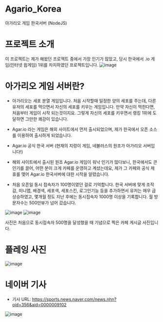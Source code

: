 # Agario_Korea
아가리오 게임 한국서버 (NodeJS)

# 프로젝트 소개
이 프로젝트는 제가 해왔던 프로젝트 중에서 가장 인기가 많았고, 당시 한국에서 .io 게임(인터넷 윕게임) 1위를 차지하였던 프로젝트입니다.
![image](https://user-images.githubusercontent.com/13993684/116969709-ae854f00-acf1-11eb-861b-1f73deb46ffd.png)

# 아가리오 게임 서버란?
* 아가리오는 세포 분열 게임입니다. 
처음 시작할때 일정한 양의 세포를 주는데, 다른 유저의 세포를 먹으면서 자신의 세포를 키우는 게임입니다.
만약 자신이 먹힌다면, 처음부터 게임이 시작 되는것이지요.
그렇게 자신의 세포를 키우면서 랭킹 1위에 도달하면 그만한 쾌감이 있습니다.

* Agar.io 라는 게임은 해외 사이트에서 먼저 출시되었으며,
제가 한국에서 오픈 소스를 이용하여 출시하게 되었습니다.

* Agar.io 공식 한국 서버
(현재의 지렁이 게임, 네뷸러스의 원조가 아가리오 서버입니다!)

* 해외 사이트에서 출시된 원조 Agar.io 게임이 워낙 인기가 많다보니, 한국에서도 큰 인기를 끌어,
어떤 분이 크게 카페를 운영하고 계셨는데요, 제가 그 카페와 공식 제휴를 맺어 Agar.io 한국서버에 대한 시작을 알렸습니다.


* 처음 오픈일 동시 접속자가 100명이였던 걸로 기억합니다.
한국 서버에 맞게 조작감, 미니맵, 배경색, 세포색, 세포스킨, 로그인기능 등을 추가하면서 유저는 매우 급상승하였고,
몇개월 정도 지난 후에는 동시접속자 1000명 이상을 기록합니다.
월 방문자수는 500만뷰가 넘어 갔습니다.

![image](https://user-images.githubusercontent.com/13993684/116969813-dd032a00-acf1-11eb-92a3-08b02e135f4a.png)
![image](https://user-images.githubusercontent.com/13993684/116969820-e096b100-acf1-11eb-9618-10ce9c7e6454.png)

사진은 처음으로 동시접속자 500명을 달성했을 때 기념으로 찍은 카페 게시글 사진입니다.


# 플레잉 사진
![image](https://user-images.githubusercontent.com/13993684/116969884-fc9a5280-acf1-11eb-903c-01434ede5cc0.png)


# 네이버 기사
- 기사 URL: https://sports.news.naver.com/news.nhn?oid=356&aid=0000009102

![image](https://user-images.githubusercontent.com/13993684/118402468-f1a5d180-b6a4-11eb-8d58-14e605a38855.png)
